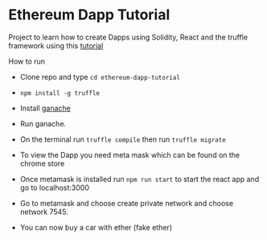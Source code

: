 # Ethereum Dapp Tutorial

Project to learn how to create Dapps using Solidity, React and the truffle framework using this [tutorial](https://caster.io/courses/build-an-ethereum-dapp-with-solidity-and-truffle-framework)

How to run
 - Clone repo and type ```cd ethereum-dapp-tutorial```
 - ```npm install -g truffle```
 - Install [ganache](http://truffleframework.com/ganache/)
 - Run ganache.

 - On the terminal run ```truffle compile``` then run ```truffle migrate```
 - To view the Dapp you need meta mask which can be found on the chrome store
 - Once metamask is installed run ```npm run start``` to start the react app and go to localhost:3000
 - Go to metamask and choose create private network and choose network 7545.
 - You can now buy a car with ether (fake ether)


